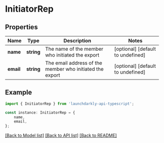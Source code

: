 # InitiatorRep


## Properties

Name | Type | Description | Notes
------------ | ------------- | ------------- | -------------
**name** | **string** | The name of the member who initiated the export | [optional] [default to undefined]
**email** | **string** | The email address of the member who initiated the export | [optional] [default to undefined]

## Example

```typescript
import { InitiatorRep } from 'launchdarkly-api-typescript';

const instance: InitiatorRep = {
    name,
    email,
};
```

[[Back to Model list]](../README.md#documentation-for-models) [[Back to API list]](../README.md#documentation-for-api-endpoints) [[Back to README]](../README.md)
